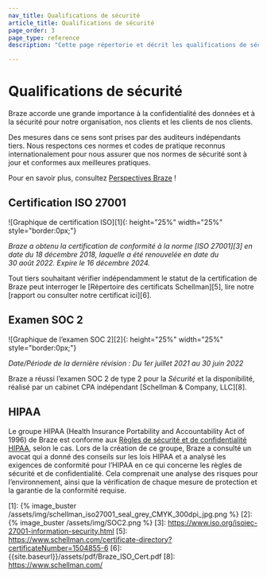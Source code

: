 ```yaml
---
nav_title: Qualifications de sécurité
article_title: Qualifications de sécurité
page_order: 3
page_type: reference
description: "Cette page répertorie et décrit les qualifications de sécurité de Braze."

---
```


<!--
Avertissement ! Ne modifiez pas ce document sans l’approbation du service juridique.
-->

# Qualifications de sécurité

Braze accorde une grande importance à la confidentialité des données et à la sécurité pour notre organisation, nos clients et les clients de nos clients.

Des mesures dans ce sens sont prises par des auditeurs indépendants tiers. Nous respectons ces normes et codes de pratique reconnus internationalement pour nous assurer que nos normes de sécurité sont à jour et conformes aux meilleures pratiques.

Pour en savoir plus, consultez [Perspectives Braze](https://www.braze.com/perspectives/article/braze-soc-2-iso-27001-certified) !

## Certification ISO 27001

![Graphique de certification ISO][1]{: height="25%" width="25%" style="border:0px;"}

_Braze a obtenu la certification de conformité à la norme [ISO 27001][3] en date du 18 décembre 2018, laquelle a été renouvelée en date du 30 août 2022. Expire le 16 décembre 2024._

Tout tiers souhaitant vérifier indépendamment le statut de la certification de Braze peut interroger le [Répertoire des certificats Schellman][5], lire notre [rapport ou consulter notre certificat ici][6].

## Examen SOC 2

![Graphique de l’examen SOC 2][2]{: height="25%" width="25%" style="border:0px;"}

_Date/Période de la dernière révision : Du 1er juillet 2021 au 30 juin 2022_

Braze a réussi l’examen SOC 2 de type 2 pour la  _Sécurité_  et la disponibilité, réalisé par un cabinet CPA indépendant [Schellman & Company, LLC][8].

## HIPAA

Le groupe HIPAA (Health Insurance Portability and Accountability Act of 1996) de Braze est conforme aux [Règles de sécurité et de confidentialité HIPAA](https://aspe.hhs.gov/report/health-insurance-portability-and-accountability-act-1996), selon le cas. Lors de la création de ce groupe, Braze a consulté un avocat qui a donné des conseils sur les lois HIPAA et a analysé les exigences de conformité pour l’HIPAA en ce qui concerne les règles de sécurité et de confidentialité. Cela comprenait une analyse des risques pour l’environnement, ainsi que la vérification de chaque mesure de protection et la garantie de la conformité requise.

[1]: {% image_buster /assets/img/schellman_iso27001_seal_grey_CMYK_300dpi_jpg.png %}
[2]: {% image_buster /assets/img/SOC2.png %}
[3]: https://www.iso.org/isoiec-27001-information-security.html
[5]: https://www.schellman.com/certificate-directory?certificateNumber=1504855-6
[6]: {{site.baseurl}}/assets/pdf/Braze_ISO_Cert.pdf
[8]: https://www.schellman.com/
